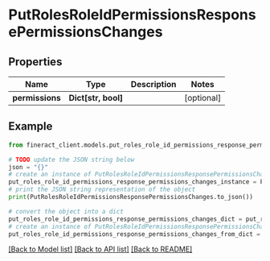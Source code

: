 # PutRolesRoleIdPermissionsResponsePermissionsChanges


## Properties

Name | Type | Description | Notes
------------ | ------------- | ------------- | -------------
**permissions** | **Dict[str, bool]** |  | [optional] 

## Example

```python
from fineract_client.models.put_roles_role_id_permissions_response_permissions_changes import PutRolesRoleIdPermissionsResponsePermissionsChanges

# TODO update the JSON string below
json = "{}"
# create an instance of PutRolesRoleIdPermissionsResponsePermissionsChanges from a JSON string
put_roles_role_id_permissions_response_permissions_changes_instance = PutRolesRoleIdPermissionsResponsePermissionsChanges.from_json(json)
# print the JSON string representation of the object
print(PutRolesRoleIdPermissionsResponsePermissionsChanges.to_json())

# convert the object into a dict
put_roles_role_id_permissions_response_permissions_changes_dict = put_roles_role_id_permissions_response_permissions_changes_instance.to_dict()
# create an instance of PutRolesRoleIdPermissionsResponsePermissionsChanges from a dict
put_roles_role_id_permissions_response_permissions_changes_from_dict = PutRolesRoleIdPermissionsResponsePermissionsChanges.from_dict(put_roles_role_id_permissions_response_permissions_changes_dict)
```
[[Back to Model list]](../README.md#documentation-for-models) [[Back to API list]](../README.md#documentation-for-api-endpoints) [[Back to README]](../README.md)


